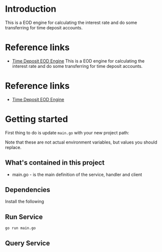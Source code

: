 # Introduction 

This is a EOD engine for calculating the interest rate and do some transferring for time deposit accounts.


# Reference links

- [Time Deposit EOD Engine](https://netsoul.atlassian.net/wiki/spaces/PS/pages/476217345/PRD+Time+Deposit+-+EOD+Engine)
  This is a EOD engine for calculating the interest rate and do some transferring for time deposit accounts.


# Reference links

- [Time Deposit EOD Engine](https://netsoul.atlassian.net/wiki/spaces/PS/pages/476217345/PRD+Time+Deposit+-+EOD+Engine)

# Getting started
 
First thing to do is update `main.go` with your new project path: 
  

Note that these are not actual environment variables, but values you should
replace.    

## What's contained in this project
    
- main.go - is the main definition of the service, handler and client

## Dependencies  

Install the following



## Run Service

```shell
go run main.go
```

## Query Service
